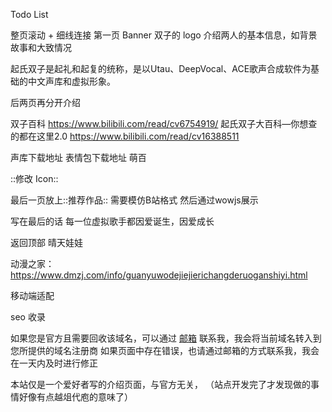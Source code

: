 Todo List

整页滚动 + 细线连接
第一页 Banner 双子的 logo
介绍两人的基本信息，如背景故事和大致情况

起氏双子是起礼和起复的统称，是以Utau、DeepVocal、ACE歌声合成软件为基础的中文声库和虚拟形象。

后两页再分开介绍

双子百科 https://www.bilibili.com/read/cv6754919/
起氏双子大百科—你想查的都在这里2.0 https://www.bilibili.com/read/cv16388511

声库下载地址
表情包下载地址
萌百

::修改 Icon::

最后一页放上::推荐作品::
需要模仿B站格式
然后通过wowjs展示


写在最后的话
每一位虚拟歌手都因爱诞生，因爱成长

返回顶部 晴天娃娃

动漫之家：https://www.dmzj.com/info/guanyuwodejiejierichangderuoganshiyi.html

移动端适配

seo 收录

如果您是官方且需要回收该域名，可以通过 <a href="mailto:ling.vc@foxmail.com" target="_blank" title="邮箱：ling.vc@foxmail.com">邮箱</a>
联系我，我会将当前域名转入到您所提供的域名注册商
如果页面中存在错误，也请通过邮箱的方式联系我，我会在一天内及时进行修正

本站仅是一个爱好者写的介绍页面，与官方无关，
（站点开发完了才发现做的事情好像有点越俎代庖的意味了）